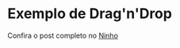# Exemplo de Drag'n'Drop

Confira o post completo no [Ninho](https://ninhodaandorinha.com.br/posts/2017/6/30/drag-n-drop)

